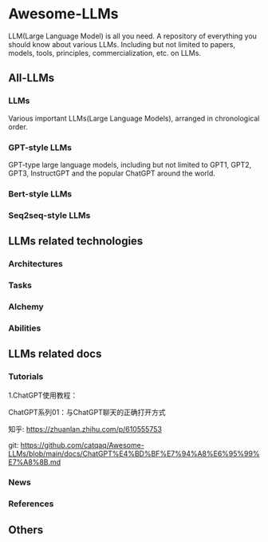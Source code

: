 # Awesome-LLMs
LLM(Large Language Model) is all you need. A repository of everything you should know about various LLMs. Including but not limited to papers, models, tools, principles, commercialization, etc. on LLMs.

## All-LLMs

### LLMs

Various important LLMs(Large Language Models), arranged in chronological order.

### GPT-style LLMs

GPT-type large language models, including but not limited to GPT1, GPT2, GPT3, InstructGPT and the popular ChatGPT around the world.

### Bert-style LLMs

### Seq2seq-style LLMs

## LLMs related technologies

### Architectures

### Tasks

### Alchemy

### Abilities

## LLMs related docs

### Tutorials

1.ChatGPT使用教程：

ChatGPT系列01：与ChatGPT聊天的正确打开方式

知乎: https://zhuanlan.zhihu.com/p/610555753 

git: https://github.com/catqaq/Awesome-LLMs/blob/main/docs/ChatGPT%E4%BD%BF%E7%94%A8%E6%95%99%E7%A8%8B.md

### News

### References

## Others

